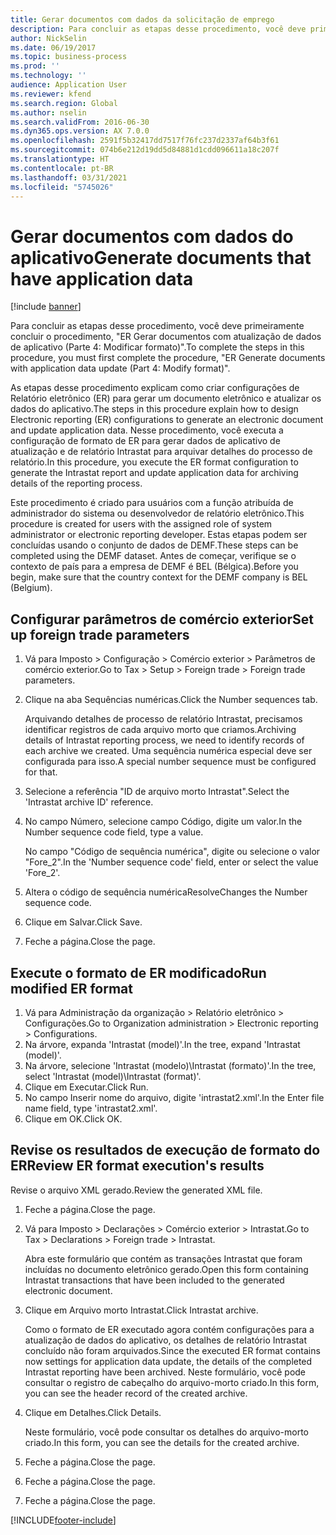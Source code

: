 ```yaml
---
title: Gerar documentos com dados da solicitação de emprego
description: Para concluir as etapas desse procedimento, você deve primeiramente concluir o procedimento, "ER Gerar documentos com atualização de dados de aplicativo (Parte 4 – Modificar formato)".
author: NickSelin
ms.date: 06/19/2017
ms.topic: business-process
ms.prod: ''
ms.technology: ''
audience: Application User
ms.reviewer: kfend
ms.search.region: Global
ms.author: nselin
ms.search.validFrom: 2016-06-30
ms.dyn365.ops.version: AX 7.0.0
ms.openlocfilehash: 2591f5b32417dd7517f76fc237d2337af64b3f61
ms.sourcegitcommit: 074b6e212d19dd5d84881d1cdd096611a18c207f
ms.translationtype: HT
ms.contentlocale: pt-BR
ms.lasthandoff: 03/31/2021
ms.locfileid: "5745026"
---
```

# <a name="generate-documents-that-have-application-data"></a><span data-ttu-id="e7c8e-103">Gerar documentos com dados do aplicativo</span><span class="sxs-lookup"><span data-stu-id="e7c8e-103">Generate documents that have application data</span></span>

[!include [banner](../../includes/banner.md)]

<span data-ttu-id="e7c8e-104">Para concluir as etapas desse procedimento, você deve primeiramente concluir o procedimento, "ER Gerar documentos com atualização de dados de aplicativo (Parte 4: Modificar formato)".</span><span class="sxs-lookup"><span data-stu-id="e7c8e-104">To complete the steps in this procedure, you must first complete the procedure, "ER Generate documents with application data update (Part 4: Modify format)".</span></span>



<span data-ttu-id="e7c8e-105">As etapas desse procedimento explicam como criar configurações de Relatório eletrônico (ER) para gerar um documento eletrônico e atualizar os dados do aplicativo.</span><span class="sxs-lookup"><span data-stu-id="e7c8e-105">The steps in this procedure explain how to design Electronic reporting (ER) configurations to generate an electronic document and update application data.</span></span> <span data-ttu-id="e7c8e-106">Nesse procedimento, você executa a configuração de formato de ER para gerar dados de aplicativo de atualização e de relatório Intrastat para arquivar detalhes do processo de relatório.</span><span class="sxs-lookup"><span data-stu-id="e7c8e-106">In this procedure, you execute the ER format configuration to generate the Intrastat report and update application data for archiving details of the reporting process.</span></span>



<span data-ttu-id="e7c8e-107">Este procedimento é criado para usuários com a função atribuída de administrador do sistema ou desenvolvedor de relatório eletrônico.</span><span class="sxs-lookup"><span data-stu-id="e7c8e-107">This procedure is created for users with the assigned role of system administrator or electronic reporting developer.</span></span> <span data-ttu-id="e7c8e-108">Estas etapas podem ser concluídas usando o conjunto de dados de DEMF.</span><span class="sxs-lookup"><span data-stu-id="e7c8e-108">These steps can be completed using the DEMF dataset.</span></span> <span data-ttu-id="e7c8e-109">Antes de começar, verifique se o contexto de país para a empresa de DEMF é BEL (Bélgica).</span><span class="sxs-lookup"><span data-stu-id="e7c8e-109">Before you begin, make sure that the country context for the DEMF company is BEL (Belgium).</span></span>


## <a name="set-up-foreign-trade-parameters"></a><span data-ttu-id="e7c8e-110">Configurar parâmetros de comércio exterior</span><span class="sxs-lookup"><span data-stu-id="e7c8e-110">Set up foreign trade parameters</span></span>
1. <span data-ttu-id="e7c8e-111">Vá para Imposto > Configuração > Comércio exterior > Parâmetros de comércio exterior.</span><span class="sxs-lookup"><span data-stu-id="e7c8e-111">Go to Tax > Setup > Foreign trade > Foreign trade parameters.</span></span>
2. <span data-ttu-id="e7c8e-112">Clique na aba Sequências numéricas.</span><span class="sxs-lookup"><span data-stu-id="e7c8e-112">Click the Number sequences tab.</span></span>

    <span data-ttu-id="e7c8e-113">Arquivando detalhes de processo de relatório Intrastat, precisamos identificar registros de cada arquivo morto que criamos.</span><span class="sxs-lookup"><span data-stu-id="e7c8e-113">Archiving details of Intrastat reporting process, we need to identify records of each archive we created.</span></span> <span data-ttu-id="e7c8e-114">Uma sequência numérica especial deve ser configurada para isso.</span><span class="sxs-lookup"><span data-stu-id="e7c8e-114">A special number sequence must be configured for that.</span></span>  

3. <span data-ttu-id="e7c8e-115">Selecione a referência "ID de arquivo morto Intrastat".</span><span class="sxs-lookup"><span data-stu-id="e7c8e-115">Select the 'Intrastat archive ID' reference.</span></span>
4. <span data-ttu-id="e7c8e-116">No campo Número, selecione campo Código, digite um valor.</span><span class="sxs-lookup"><span data-stu-id="e7c8e-116">In the Number sequence code field, type a value.</span></span>

    <span data-ttu-id="e7c8e-117">No campo "Código de sequência numérica", digite ou selecione o valor "Fore_2".</span><span class="sxs-lookup"><span data-stu-id="e7c8e-117">In the 'Number sequence code' field, enter or select the value 'Fore_2'.</span></span>  

5. <span data-ttu-id="e7c8e-118">Altera o código de sequência numérica</span><span class="sxs-lookup"><span data-stu-id="e7c8e-118">ResolveChanges the Number sequence code.</span></span>
6. <span data-ttu-id="e7c8e-119">Clique em Salvar.</span><span class="sxs-lookup"><span data-stu-id="e7c8e-119">Click Save.</span></span>
7. <span data-ttu-id="e7c8e-120">Feche a página.</span><span class="sxs-lookup"><span data-stu-id="e7c8e-120">Close the page.</span></span>

## <a name="run-modified-er-format"></a><span data-ttu-id="e7c8e-121">Execute o formato de ER modificado</span><span class="sxs-lookup"><span data-stu-id="e7c8e-121">Run modified ER format</span></span>
1. <span data-ttu-id="e7c8e-122">Vá para Administração da organização > Relatório eletrônico > Configurações.</span><span class="sxs-lookup"><span data-stu-id="e7c8e-122">Go to Organization administration > Electronic reporting > Configurations.</span></span>
2. <span data-ttu-id="e7c8e-123">Na árvore, expanda 'Intrastat (model)'.</span><span class="sxs-lookup"><span data-stu-id="e7c8e-123">In the tree, expand 'Intrastat (model)'.</span></span>
3. <span data-ttu-id="e7c8e-124">Na árvore, selecione 'Intrastat (modelo)\Intrastat (formato)'.</span><span class="sxs-lookup"><span data-stu-id="e7c8e-124">In the tree, select 'Intrastat (model)\Intrastat (format)'.</span></span>
4. <span data-ttu-id="e7c8e-125">Clique em Executar.</span><span class="sxs-lookup"><span data-stu-id="e7c8e-125">Click Run.</span></span>
5. <span data-ttu-id="e7c8e-126">No campo Inserir nome do arquivo, digite 'intrastat2.xml'.</span><span class="sxs-lookup"><span data-stu-id="e7c8e-126">In the Enter file name field, type 'intrastat2.xml'.</span></span>
6. <span data-ttu-id="e7c8e-127">Clique em OK.</span><span class="sxs-lookup"><span data-stu-id="e7c8e-127">Click OK.</span></span>

## <a name="review-er-format-executions-results"></a><span data-ttu-id="e7c8e-128">Revise os resultados de execução de formato do ER</span><span class="sxs-lookup"><span data-stu-id="e7c8e-128">Review ER format execution's results</span></span>
<span data-ttu-id="e7c8e-129">Revise o arquivo XML gerado.</span><span class="sxs-lookup"><span data-stu-id="e7c8e-129">Review the generated XML file.</span></span>  
1. <span data-ttu-id="e7c8e-130">Feche a página.</span><span class="sxs-lookup"><span data-stu-id="e7c8e-130">Close the page.</span></span>
2. <span data-ttu-id="e7c8e-131">Vá para Imposto > Declarações > Comércio exterior > Intrastat.</span><span class="sxs-lookup"><span data-stu-id="e7c8e-131">Go to Tax > Declarations > Foreign trade > Intrastat.</span></span>

    <span data-ttu-id="e7c8e-132">Abra este formulário que contém as transações Intrastat que foram incluídas no documento eletrônico gerado.</span><span class="sxs-lookup"><span data-stu-id="e7c8e-132">Open this form containing Intrastat transactions that have been included to the generated electronic document.</span></span>  

3. <span data-ttu-id="e7c8e-133">Clique em Arquivo morto Intrastat.</span><span class="sxs-lookup"><span data-stu-id="e7c8e-133">Click Intrastat archive.</span></span>

    <span data-ttu-id="e7c8e-134">Como o formato de ER executado agora contém configurações para a atualização de dados do aplicativo, os detalhes de relatório Intrastat concluído não foram arquivados.</span><span class="sxs-lookup"><span data-stu-id="e7c8e-134">Since the executed ER format contains now settings for application data update, the details of the completed Intrastat reporting have been archived.</span></span> <span data-ttu-id="e7c8e-135">Neste formulário, você pode consultar o registro de cabeçalho do arquivo-morto criado.</span><span class="sxs-lookup"><span data-stu-id="e7c8e-135">In this form, you can see the header record of the created archive.</span></span>  

4. <span data-ttu-id="e7c8e-136">Clique em Detalhes.</span><span class="sxs-lookup"><span data-stu-id="e7c8e-136">Click Details.</span></span>

    <span data-ttu-id="e7c8e-137">Neste formulário, você pode consultar os detalhes do arquivo-morto criado.</span><span class="sxs-lookup"><span data-stu-id="e7c8e-137">In this form, you can see the details for the created archive.</span></span>  

5. <span data-ttu-id="e7c8e-138">Feche a página.</span><span class="sxs-lookup"><span data-stu-id="e7c8e-138">Close the page.</span></span>
6. <span data-ttu-id="e7c8e-139">Feche a página.</span><span class="sxs-lookup"><span data-stu-id="e7c8e-139">Close the page.</span></span>
7. <span data-ttu-id="e7c8e-140">Feche a página.</span><span class="sxs-lookup"><span data-stu-id="e7c8e-140">Close the page.</span></span>



[!INCLUDE[footer-include](../../../../includes/footer-banner.md)]